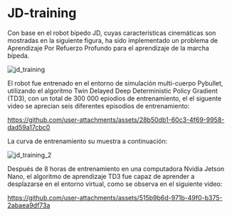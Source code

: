 # JD-training

Con base en el robot bípedo JD, cuyas características cinemáticas son mostradas en la siguiente figura, ha sido implementado un problema de Aprendizaje Por Refuerzo Profundo para el aprendizaje de la marcha bípeda.

![jd_training](https://github.com/user-attachments/assets/f9da318b-fae0-4787-a2c3-5fce6df53bcb)

El robot fue entrenado en el entorno de simulación multi-cuerpo Pybullet, utilizando el algoritmo Twin Delayed Deep Deterministic Policy Gradient (TD3), con un total de 300 000 epiodios de entrenamiento, el el siguente video se aprecian seis diferentes episodios de entrenamiento:

https://github.com/user-attachments/assets/28b50db1-60c3-4f69-9958-dad59a17cbc0

La curva de entrenamiento su muestra a continuación:

![jd_training_2](https://github.com/user-attachments/assets/f9eb43d8-5ede-4e95-9440-adbf99ef601d)

Después de 8 horas de entrenamiento en una computadora Nvidia Jetson Nano, el algoritmo de aprendizaje TD3 fue capaz de aprender a desplazarse en el entorno virtual, como se observa en el siguiente video:

https://github.com/user-attachments/assets/515b9b6d-971b-49f0-b375-2abaea9df73a






